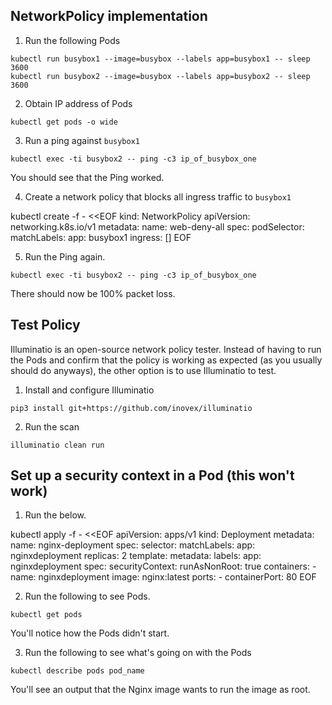 ## NetworkPolicy implementation

1. Run the following Pods

```
kubectl run busybox1 --image=busybox --labels app=busybox1 -- sleep 3600
kubectl run busybox2 --image=busybox --labels app=busybox2 -- sleep 3600
```

2. Obtain IP address of Pods

```
kubectl get pods -o wide
```

3. Run a ping against `busybox1`

```
kubectl exec -ti busybox2 -- ping -c3 ip_of_busybox_one
```

You should see that the Ping worked.

4. Create a network policy that blocks all ingress traffic to `busybox1`

kubectl create -f - <<EOF
kind: NetworkPolicy
apiVersion: networking.k8s.io/v1
metadata:
  name: web-deny-all
spec:
  podSelector:
    matchLabels:
      app: busybox1
  ingress: []
EOF

5. Run the Ping again.

```
kubectl exec -ti busybox2 -- ping -c3 ip_of_busybox_one
```

There should now be 100% packet loss.

## Test Policy
Illuminatio is an open-source network policy tester. Instead of having to run the Pods and confirm that the policy is working as expected (as you usually should do anyways), the other option is to use Illuminatio to test.

1. Install and configure Illuminatio

```
pip3 install git+https://github.com/inovex/illuminatio
```

2. Run the scan

```
illuminatio clean run
```
## Set up a security context in a Pod (this won't work)

1. Run the below.

kubectl apply -f - <<EOF
apiVersion: apps/v1
kind: Deployment
metadata:
  name: nginx-deployment
spec:
  selector:
    matchLabels:
      app: nginxdeployment
  replicas: 2
  template:
    metadata:
      labels:
        app: nginxdeployment
    spec:
      securityContext:
        runAsNonRoot: true
      containers:
      - name: nginxdeployment
        image: nginx:latest
        ports:
        - containerPort: 80
EOF

2. Run the following to see Pods.

```
kubectl get pods
```

You'll notice how the Pods didn't start.

3. Run the following to see what's going on with the Pods

```
kubectl describe pods pod_name
```

You'll see an output that the Nginx image wants to run the image as root.